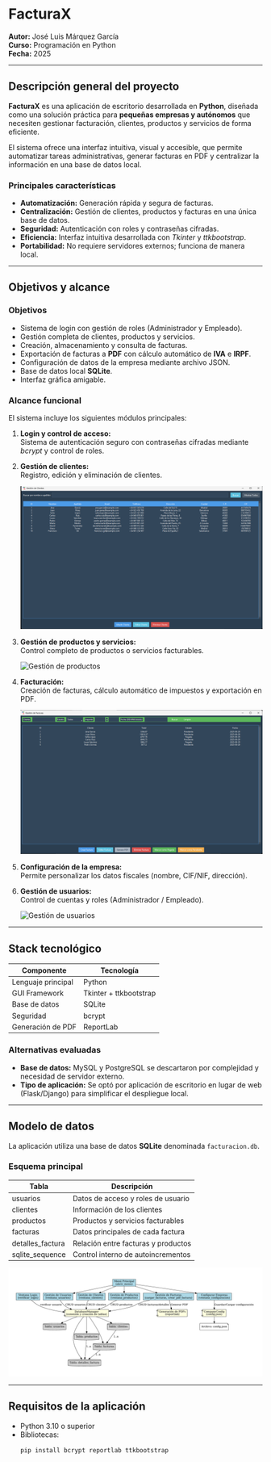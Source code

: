# FacturaX

**Autor:** José Luis Márquez García  
**Curso:** Programación en Python  
**Fecha:** 2025  

---

## Descripción general del proyecto

**FacturaX** es una aplicación de escritorio desarrollada en **Python**, diseñada como una solución práctica para **pequeñas empresas y autónomos** que necesiten gestionar facturación, clientes, productos y servicios de forma eficiente.

El sistema ofrece una interfaz intuitiva, visual y accesible, que permite automatizar tareas administrativas, generar facturas en PDF y centralizar la información en una base de datos local.  

### Principales características

- **Automatización:** Generación rápida y segura de facturas.  
- **Centralización:** Gestión de clientes, productos y facturas en una única base de datos.  
- **Seguridad:** Autenticación con roles y contraseñas cifradas.  
- **Eficiencia:** Interfaz intuitiva desarrollada con *Tkinter* y *ttkbootstrap*.  
- **Portabilidad:** No requiere servidores externos; funciona de manera local.  

---

## Objetivos y alcance

### Objetivos

- Sistema de login con gestión de roles (Administrador y Empleado).  
- Gestión completa de clientes, productos y servicios.  
- Creación, almacenamiento y consulta de facturas.  
- Exportación de facturas a **PDF** con cálculo automático de **IVA** e **IRPF**.  
- Configuración de datos de la empresa mediante archivo JSON.  
- Base de datos local **SQLite**.  
- Interfaz gráfica amigable.  

### Alcance funcional

El sistema incluye los siguientes módulos principales:

1. **Login y control de acceso:**  
   Sistema de autenticación seguro con contraseñas cifradas mediante *bcrypt* y control de roles.

2. **Gestión de clientes:**  
   Registro, edición y eliminación de clientes.
    
   ![Gestión de clientes](/assets/pantalla_clientes.png)

4. **Gestión de productos y servicios:**  
   Control completo de productos o servicios facturables.
     
   ![Gestión de productos](/assets/Gestión_productos_servicio.png)

6. **Facturación:**  
   Creación de facturas, cálculo automático de impuestos y exportación en PDF.
     
   ![Creación de facturas](/assets/pantalla_de_facturas.png)

8. **Configuración de la empresa:**  
   Permite personalizar los datos fiscales (nombre, CIF/NIF, dirección).  

9. **Gestión de usuarios:**  
   Control de cuentas y roles (Administrador / Empleado).
     
   ![Gestión de usuarios](/assets/Gestión_de_usuario.png)

---

## Stack tecnológico

| Componente | Tecnología |
|-------------|-------------|
| Lenguaje principal | Python |
| GUI Framework | Tkinter + ttkbootstrap |
| Base de datos | SQLite |
| Seguridad | bcrypt |
| Generación de PDF | ReportLab |

### Alternativas evaluadas

- **Base de datos:** MySQL y PostgreSQL se descartaron por complejidad y necesidad de servidor externo.  
- **Tipo de aplicación:** Se optó por aplicación de escritorio en lugar de web (Flask/Django) para simplificar el despliegue local.  

---

## Modelo de datos

La aplicación utiliza una base de datos **SQLite** denominada `facturacion.db`.  

### Esquema principal

| Tabla | Descripción |
|-------|--------------|
| usuarios | Datos de acceso y roles de usuario |
| clientes | Información de los clientes |
| productos | Productos y servicios facturables |
| facturas | Datos principales de cada factura |
| detalles_factura | Relación entre facturas y productos |
| sqlite_sequence | Control interno de autoincrementos |

![Esquema de base de datos](/assets/diagrama.png)

---

## Requisitos de la aplicación

- Python 3.10 o superior  
- Bibliotecas:  
  ```bash
  pip install bcrypt reportlab ttkbootstrap
